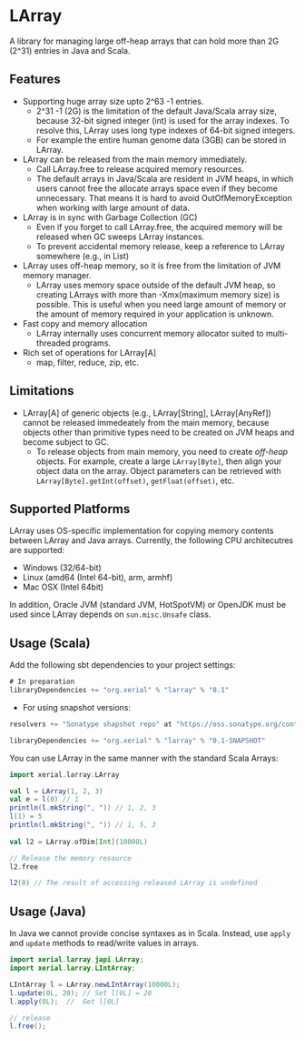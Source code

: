 LArray
=== 
A library for managing large off-heap arrays that can hold more than 2G (2^31) entries in Java and Scala.

## Features 
 * Supporting huge array size upto 2^63 -1 entries.
   * 2^31 -1 (2G) is the limitation of the default Java/Scala array size, because 32-bit signed integer (int) is used for the array indexes. To resolve this, LArray uses long type indexes of 64-bit signed integers.
   * For example the entire human genome data (3GB) can be stored in LArray. 
 * LArray can be released from the main memory immediately. 
   * Call LArray.free to release acquired memory resources.
   * The default arrays in Java/Scala are resident in JVM heaps, in which users cannot free the allocate arrays space even if they become unnecessary. That means it is hard to avoid OutOfMemoryException when working with large amount of data.
 * LArray is in sync with Garbage Collection (GC)
   * Even if you forget to call LArray.free, the acquired memory will be released when GC sweeps LArray instances.
   * To prevent accidental memory release, keep a reference to LArray somewhere (e.g., in List)
 * LArray uses off-heap memory, so it is free from the limitation of JVM memory manager.
   * LArray uses memory space outside of the default JVM heap, so creating LArrays with more than -Xmx(maximum memory size) is possible. This is useful when you need large amount of memory or the amount of memory required in your application is unknown.
 * Fast copy and memory allocation
   * LArray internally uses concurrent memory allocator suited to multi-threaded programs. 
 * Rich set of operations for LArray[A]
   * map, filter, reduce, zip, etc.

 
## Limitations

  * LArray[A] of generic objects (e.g., LArray[String], LArray[AnyRef]) cannot be released immedeately from the main memory, because objects other than primitive types need to be created on JVM heaps and become subject to GC. 
    * To release objects from main memory, you need to create *off-heap* objects. For example, create a large `LArray[Byte]`, then align your object data on the array. Object parameters can be retrieved with `LArray[Byte].getInt(offset)`, `getFloat(offset)`, etc. 
  

## Supported Platforms

LArray uses OS-specific implementation for copying memory contents between LArray and Java arrays. Currently, the following CPU architecutres are supported:

 * Windows (32/64-bit)
 * Linux (amd64 (Intel 64-bit), arm, armhf)
 * Mac OSX (Intel 64bit)

In addition, Oracle JVM (standard JVM, HotSpotVM) or OpenJDK must be used since LArray depends on `sun.misc.Unsafe` class.

## Usage (Scala)
Add the following sbt dependencies to your project settings:

```scala
# In preparation 
libraryDependencies += "org.xerial" % "larray" % "0.1"
```

 * For using snapshot versions:

```scala
resolvers += "Sonatype shapshot repo" at "https://oss.sonatype.org/content/repositories/snapshots/"

libraryDependencies += "org.xerial" % "larray" % "0.1-SNAPSHOT"
```

You can use LArray in the same manner with the standard Scala Arrays: 

```scala
import xerial.larray.LArray

val l = LArray(1, 2, 3)
val e = l(0) // 1
println(l.mkString(", ")) // 1, 2, 3
l(1) = 5
println(l.mkString(", ")) // 1, 5, 3
    
val l2 = LArray.ofDim[Int](10000L)

// Release the memory resource
l2.free 

l2(0) // The result of accessing released LArray is undefined
```

## Usage (Java)

In Java we cannot provide concise syntaxes as in Scala. Instead, use `apply` and `update` methods to read/write values in arrays.

```java
import xerial.larray.japi.LArray;
import xerial.larray.LIntArray;

LIntArray l = LArray.newLIntArray(10000L);
l.update(0L, 20); // Set l[0L] = 20
l.apply(0L);  //  Get l[0L]

// release 
l.free();
```
